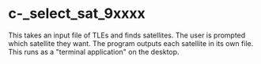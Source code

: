 # c-_select_sat_9xxxx
This takes an input file of TLEs and finds satellites. The user is prompted which satellite they want. The program outputs each satellite in its own file. This runs as a "terminal application" on the desktop.
